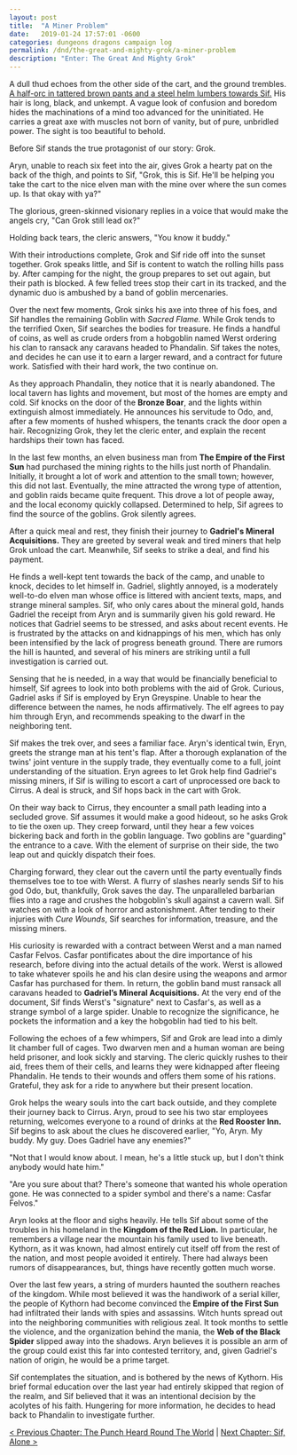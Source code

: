```yaml
---
layout: post
title:  "A Miner Problem"
date:   2019-01-24 17:57:01 -0600
categories: dungeons dragons campaign log
permalink: /dnd/the-great-and-mighty-grok/a-miner-problem
description: "Enter: The Great And Mighty Grok"
---
```


A dull thud echoes from the other side of the cart, and the ground trembles.
[A half-orc in tattered brown pants and a steel helm lumbers towards Sif.](https://www.instagram.com/p/Bi-Lu_cnYTO/?utm_source=ig_web_options_share_sheet)
His hair is long, black, and unkempt.
A vague look of confusion and boredom hides the machinations of a mind too advanced for the uninitiated.
He carries a great axe with muscles not born of vanity, but of pure, unbridled power.
The sight is too beautiful to behold.

Before Sif stands the true protagonist of our story: Grok.

Aryn, unable to reach six feet into the air, gives Grok a hearty pat on the back of the thigh, and points to Sif, "Grok, this is Sif.
He'll be helping you take the cart to the nice elven man with the mine over where the sun comes up.
Is that okay with ya?"

The glorious, green-skinned visionary replies in a voice that would make the angels cry, "Can Grok still lead ox?"

Holding back tears, the cleric answers, "You know it buddy."

With their introductions complete, Grok and Sif ride off into the sunset together.
Grok speaks little, and Sif is content to watch the rolling hills pass by.
After camping for the night, the group prepares to set out again, but their path is blocked.
A few felled trees stop their cart in its tracked, and the dynamic duo is ambushed by a band of goblin mercenaries.

Over the next few moments, Grok sinks his axe into three of his foes, and Sif handles the remaining Goblin with *Sacred Flame.*
While Grok tends to the terrified Oxen, Sif searches the bodies for treasure.
He finds a handful of coins, as well as crude orders from a hobgoblin named Werst ordering his clan to ransack any caravans headed to Phandalin.
Sif takes the notes, and decides he can use it to earn a larger reward, and a contract for future work.
Satisfied with their hard work, the two continue on.

As they approach Phandalin, they notice that it is nearly abandoned.
The local tavern has lights and movement, but most of the homes are empty and cold.
Sif knocks on the door of the **Bronze Boar**, and the lights within extinguish almost immediately.
He announces his servitude to Odo, and, after a few moments of hushed whispers, the tenants crack the door open a hair.
Recognizing Grok, they let the cleric enter, and explain the recent hardships their town has faced.

In the last few months, an elven business man from **The Empire of the First Sun** had purchased the mining rights to the hills just north of Phandalin.
Initially, it brought a lot of work and attention to the small town; however, this did not last.
Eventually, the mine attracted the wrong type of attention, and goblin raids became quite frequent.
This drove a lot of people away, and the local economy quickly collapsed.
Determined to help, Sif agrees to find the source of the goblins.
Grok silently agrees.

After a quick meal and rest, they finish their journey to **Gadriel's Mineral Acquisitions.**
They are greeted by several weak and tired miners that help Grok unload the cart.
Meanwhile, Sif seeks to strike a deal, and find his payment.

He finds a well-kept tent towards the back of the camp, and unable to knock, decides to let himself in.
Gadriel, slightly annoyed, is a moderately well-to-do elven man whose office is littered with ancient texts, maps, and strange mineral samples.
Sif, who only cares about the mineral gold, hands Gadriel the receipt from Aryn and is summarily given his gold reward.
He notices that Gadriel seems to be stressed, and asks about recent events.
He is frustrated by the attacks on and kidnappings of his men, which has only been intensified by the lack of progress beneath ground.
There are rumors the hill is haunted, and several of his miners are striking until a full investigation is carried out.

Sensing that he is needed, in a way that would be financially beneficial to himself, Sif agrees to look into both problems with the aid of Grok.
Curious, Gadriel asks if Sif is employed by Eryn Greyspine.
Unable to hear the difference between the names, he nods affirmatively.
The elf agrees to pay him through Eryn, and recommends speaking to the dwarf in the neighboring tent.

Sif makes the trek over, and sees a familiar face.
Aryn's identical twin, Eryn, greets the strange man at his tent's flap.
After a thorough explanation of the twins' joint venture in the supply trade, they eventually come to a full, joint understanding of the situation.
Eryn agrees to let Grok help find Gadriel's missing miners, if Sif is willing to escort a cart of unprocessed ore back to Cirrus.
A deal is struck, and Sif hops back in the cart with Grok.

On their way back to Cirrus, they encounter a small path leading into a secluded grove.
Sif assumes it would make a good hideout, so he asks Grok to tie the oxen up.
They creep forward, until they hear a few voices bickering back and forth in the goblin language.
Two goblins are "guarding" the entrance to a cave.
With the element of surprise on their side, the two leap out and quickly dispatch their foes.

Charging forward, they clear out the cavern until the party eventually finds themselves toe to toe with Werst.
A flurry of slashes nearly sends Sif to his god Odo, but, thankfully, Grok saves the day.
The unparalleled barbarian flies into a rage and crushes the hobgoblin's skull against a cavern wall.
Sif watches on with a look of horror and astonishment.
After tending to their injuries with *Cure Wounds*, Sif searches for information, treasure, and the missing miners.

His curiosity is rewarded with a contract between Werst and a man named Casfar Felvos.
Casfar pontificates about the dire importance of his research, before diving into the actual details of the work.
Werst is allowed to take whatever spoils he and his clan desire using the weapons and armor Casfar has purchased for them.
In return, the goblin band must ransack all caravans headed to **Gadriel’s Mineral Acquisitions.**
At the very end of the document, Sif finds Werst's "signature" next to Casfar's, as well as a strange symbol of a large spider.
Unable to recognize the significance, he pockets the information and a key the hobgoblin had tied to his belt.

Following the echoes of a few whimpers, Sif and Grok are lead into a dimly lit chamber full of cages.
Two dwarven men and a human woman are being held prisoner, and look sickly and starving.
The cleric quickly rushes to their aid, frees them of their cells, and learns they were kidnapped after fleeing Phandalin.
He tends to their wounds and offers them some of his rations.
Grateful, they ask for a ride to anywhere but their present location.

Grok helps the weary souls into the cart back outside, and they complete their journey back to Cirrus.
Aryn, proud to see his two star employees returning, welcomes everyone to a round of drinks at the **Red Rooster Inn.**
Sif begins to ask about the clues he discovered earlier, "Yo, Aryn.
My buddy.
My guy.
Does Gadriel have any enemies?"

"Not that I would know about. I mean, he's a little stuck up, but I don't think anybody would hate him."

"Are you sure about that?
There's someone that wanted his whole operation gone.
He was connected to a spider symbol and there's a name: Casfar Felvos."

Aryn looks at the floor and sighs heavily.
He tells Sif about some of the troubles in his homeland in the **Kingdom of the Red Lion.**
In particular, he remembers a village near the mountain his family used to live beneath.
Kythorn, as it was known, had almost entirely cut itself off from the rest of the nation, and most people avoided it entirely.
There had always been rumors of disappearances, but, things have recently gotten much worse.

Over the last few years, a string of murders haunted the southern reaches of the kingdom.
While most believed it was the handiwork of a serial killer, the people of Kythorn had become convinced the **Empire of the First Sun** had infiltrated their lands with spies and assassins.
Witch hunts spread out into the neighboring communities with religious zeal.
It took months to settle the violence, and the organization behind the mania, the **Web of the Black Spider** slipped away into the shadows.
Aryn believes it is possible an arm of the group could exist this far into contested territory, and, given Gadriel's nation of origin, he would be a prime target.

Sif contemplates the situation, and is bothered by the news of Kythorn.
His brief formal education over the last year had entirely skipped that region of the realm, and Sif believed that it was an intentional decision by the acolytes of his faith.
Hungering for more information, he decides to head back to Phandalin to investigate further.

[< Previous Chapter: The Punch Heard Round The World](/dnd/the-great-and-mighty-grok/the-punch-heard-round-the-world)
|
[Next Chapter: Sif, Alone >](/dnd/the-great-and-mighty-grok/sif-alone)
